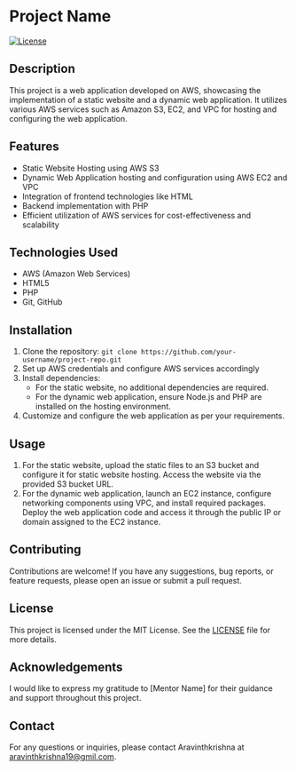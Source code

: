 # Project Name

[![License](https://img.shields.io/badge/license-MIT-blue.svg)](LICENSE)

## Description

This project is a web application developed on AWS, showcasing the implementation of a static website and a dynamic web application. It utilizes various AWS services such as Amazon S3, EC2, and VPC for hosting and configuring the web application.

## Features

- Static Website Hosting using AWS S3
- Dynamic Web Application hosting and configuration using AWS EC2 and VPC
- Integration of frontend technologies like HTML
- Backend implementation with PHP
- Efficient utilization of AWS services for cost-effectiveness and scalability

## Technologies Used

- AWS (Amazon Web Services)
- HTML5
- PHP
- Git, GitHub

## Installation

1. Clone the repository: `git clone https://github.com/your-username/project-repo.git`
2. Set up AWS credentials and configure AWS services accordingly
3. Install dependencies:
   - For the static website, no additional dependencies are required.
   - For the dynamic web application, ensure Node.js and PHP are installed on the hosting environment.
4. Customize and configure the web application as per your requirements.

## Usage

1. For the static website, upload the static files to an S3 bucket and configure it for static website hosting. Access the website via the provided S3 bucket URL.
2. For the dynamic web application, launch an EC2 instance, configure networking components using VPC, and install required packages. Deploy the web application code and access it through the public IP or domain assigned to the EC2 instance.

## Contributing

Contributions are welcome! If you have any suggestions, bug reports, or feature requests, please open an issue or submit a pull request.

## License

This project is licensed under the MIT License. See the [LICENSE](LICENSE) file for more details.

## Acknowledgements

I would like to express my gratitude to [Mentor Name] for their guidance and support throughout this project.

## Contact

For any questions or inquiries, please contact Aravinthkrishna at aravinthkrishna19@gmil.com.
